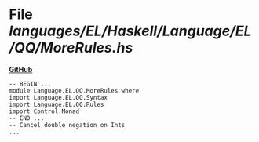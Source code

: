 # File _languages/EL/Haskell/Language/EL/QQ/MoreRules.hs_
**[GitHub](https://github.com/softlang/yas/blob/master/languages/EL/Haskell/Language/EL/QQ/MoreRules.hs)**
```
-- BEGIN ...
module Language.EL.QQ.MoreRules where
import Language.EL.QQ.Syntax
import Language.EL.QQ.Rules
import Control.Monad
-- END ...
-- Cancel double negation on Ints
...
```
